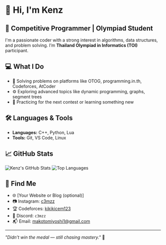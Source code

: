 # 👋 Hi, I'm Kenz

## 🧠 Competitive Programmer | Olympiad Student

I'm a passionate coder with a strong interest in algorithms, data structures, and problem solving. I’m **Thailand Olympiad in Informatics (TOI)** participant.

## 💻 What I Do
- 🥇 Solving problems on platforms like OTOG, programming.in.th, Codeforces, AtCoder
- ⚙️ Exploring advanced topics like dynamic programming, graphs, segment trees
- 🎯 Practicing for the next contest or learning something new

## 🛠️ Languages & Tools
- **Languages:** C++, Python, Lua
- **Tools:** Git, VS Code, Linux

## 📈 GitHub Stats
![Kenz's GitHub Stats](https://github-readme-stats.vercel.app/api?username=yourusername&show_icons=true&theme=tokyonight)
![Top Languages](https://github-readme-stats.vercel.app/api/top-langs/?username=yourusername&layout=compact&theme=tokyonight)

## 🔗 Find Me
- 🌐 [Your Website or Blog (optional)]
- 📷 Instagram: [c3mzz](https://www.instagram.com/c3mzz/)
- 🏆 Codeforces: [kikikicem123](https://codeforces.com/profile/kikikicem123)
- 💬 Discord: `c3mzz`
- 📬 Email: [makotomiyoshi1@gmail.com](mailto:makotomiyoshi1@gmail.com)

---

_"Didn’t win the medal — still chasing mastery."_ 🚀
